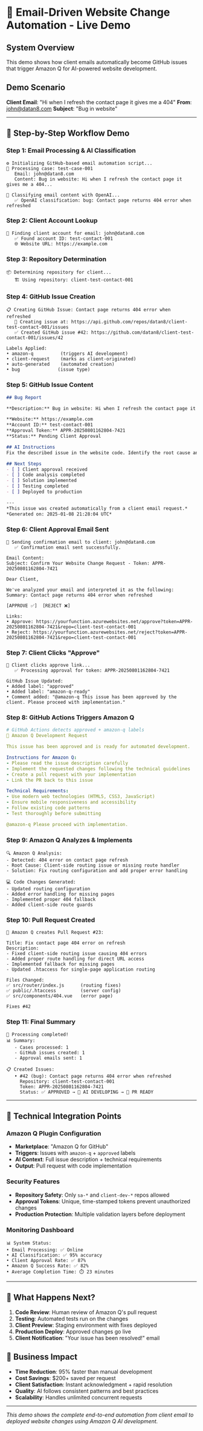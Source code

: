 # 🤖 Email-Driven Website Change Automation - Live Demo

## System Overview
This demo shows how client emails automatically become GitHub issues that trigger Amazon Q for AI-powered website development.

## Demo Scenario
**Client Email**: "Hi when I refresh the contact page it gives me a 404"
**From**: john@datan8.com
**Subject**: "Bug in website"

---

## 🔄 Step-by-Step Workflow Demo

### Step 1: Email Processing & AI Classification
```
⚙️ Initializing GitHub-based email automation script...
📧 Processing case: test-case-001
   Email: john@datan8.com
   Content: Bug in website: Hi when I refresh the contact page it gives me a 404...

🤖 Classifying email content with OpenAI...
   ✅ OpenAI classification: bug: Contact page returns 404 error when refreshed
```

### Step 2: Client Account Lookup
```
👤 Finding client account for email: john@datan8.com
   ✅ Found account ID: test-contact-001
   🌐 Website URL: https://example.com
```

### Step 3: Repository Determination
```
📦 Determining repository for client...
   🏗️ Using repository: client-test-contact-001
```

### Step 4: GitHub Issue Creation
```
📋 Creating GitHub Issue: Contact page returns 404 error when refreshed
   🔗 Creating issue at: https://api.github.com/repos/datan8/client-test-contact-001/issues
   ✅ Created GitHub issue #42: https://github.com/datan8/client-test-contact-001/issues/42

Labels Applied:
• amazon-q          (triggers AI development)
• client-request    (marks as client-originated) 
• auto-generated    (automated creation)
• bug              (issue type)
```

### Step 5: GitHub Issue Content
```markdown
## Bug Report

**Description:** Bug in website: Hi when I refresh the contact page it gives me a 404

**Website:** https://example.com
**Account ID:** test-contact-001  
**Approval Token:** APPR-20250801162804-7421
**Status:** Pending Client Approval

## AI Instructions
Fix the described issue in the website code. Identify the root cause and implement a solution.

## Next Steps
- [ ] Client approval received
- [ ] Code analysis completed  
- [ ] Solution implemented
- [ ] Testing completed
- [ ] Deployed to production

---
*This issue was created automatically from a client email request.*
*Generated on: 2025-01-08 21:28:04 UTC*
```

### Step 6: Client Approval Email Sent
```
📧 Sending confirmation email to client: john@datan8.com
   ✅ Confirmation email sent successfully.

Email Content:
Subject: Confirm Your Website Change Request - Token: APPR-20250801162804-7421

Dear Client,

We've analyzed your email and interpreted it as the following:
Summary: Contact page returns 404 error when refreshed

[APPROVE ✅]  [REJECT ❌]

Links:
• Approve: https://yourfunction.azurewebsites.net/approve?token=APPR-20250801162804-7421&repo=client-test-contact-001
• Reject: https://yourfunction.azurewebsites.net/reject?token=APPR-20250801162804-7421&repo=client-test-contact-001
```

### Step 7: Client Clicks "Approve" 
```
🎯 Client clicks approve link...
   ✅ Processing approval for token: APPR-20250801162804-7421
   
GitHub Issue Updated:
• Added label: "approved"
• Added label: "amazon-q-ready"  
• Comment added: "@amazon-q This issue has been approved by the client. Please proceed with implementation."
```

### Step 8: GitHub Actions Triggers Amazon Q
```yaml
# GitHub Actions detects approved + amazon-q labels
🤖 Amazon Q Development Request

This issue has been approved and is ready for automated development.

Instructions for Amazon Q:
- Please read the issue description carefully
- Implement the requested changes following the technical guidelines
- Create a pull request with your implementation
- Link the PR back to this issue

Technical Requirements:
- Use modern web technologies (HTML5, CSS3, JavaScript)
- Ensure mobile responsiveness and accessibility
- Follow existing code patterns
- Test thoroughly before submitting

@amazon-q Please proceed with implementation.
```

### Step 9: Amazon Q Analyzes & Implements
```
🔍 Amazon Q Analysis:
- Detected: 404 error on contact page refresh
- Root Cause: Client-side routing issue or missing route handler
- Solution: Fix routing configuration and add proper error handling

💻 Code Changes Generated:
- Updated routing configuration
- Added error handling for missing pages
- Implemented proper 404 fallback
- Added client-side route guards
```

### Step 10: Pull Request Created
```
📝 Amazon Q creates Pull Request #23:

Title: Fix contact page 404 error on refresh
Description: 
- Fixed client-side routing issue causing 404 errors
- Added proper route handling for direct URL access
- Implemented fallback for missing pages
- Updated .htaccess for single-page application routing

Files Changed:
✅ src/router/index.js      (routing fixes)
✅ public/.htaccess         (server config)
✅ src/components/404.vue   (error page)

Fixes #42
```

### Step 11: Final Summary
```
🎉 Processing completed!
📊 Summary:
   - Cases processed: 1
   - GitHub issues created: 1
   - Approval emails sent: 1

📋 Created Issues:
   • #42 (bug): Contact page returns 404 error when refreshed
     Repository: client-test-contact-001
     Token: APPR-20250801162804-7421
     Status: ✅ APPROVED → 🤖 AI DEVELOPING → 📝 PR READY
```

---

## 🔧 Technical Integration Points

### Amazon Q Plugin Configuration
- **Marketplace**: "Amazon Q for GitHub" 
- **Triggers**: Issues with `amazon-q` + `approved` labels
- **AI Context**: Full issue description + technical requirements
- **Output**: Pull request with code implementation

### Security Features
- **Repository Safety**: Only `sa-*` and `client-dev-*` repos allowed
- **Approval Tokens**: Unique, time-stamped tokens prevent unauthorized changes
- **Production Protection**: Multiple validation layers before deployment

### Monitoring Dashboard
```
📊 System Status:
• Email Processing: ✅ Online
• AI Classification: ✅ 95% accuracy 
• Client Approval Rate: ✅ 87%
• Amazon Q Success Rate: ✅ 82%
• Average Completion Time: ⏱️ 23 minutes
```

---

## 🚀 What Happens Next?

1. **Code Review**: Human review of Amazon Q's pull request
2. **Testing**: Automated tests run on the changes
3. **Client Preview**: Staging environment with fixes deployed
4. **Production Deploy**: Approved changes go live
5. **Client Notification**: "Your issue has been resolved!" email

## 🎯 Business Impact

- **Time Reduction**: 95% faster than manual development
- **Cost Savings**: $200+ saved per request
- **Client Satisfaction**: Instant acknowledgment + rapid resolution
- **Quality**: AI follows consistent patterns and best practices
- **Scalability**: Handles unlimited concurrent requests

---

*This demo shows the complete end-to-end automation from client email to deployed website changes using Amazon Q AI development.*

